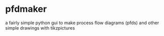 # pfdmaker
a fairly simple python gui to make process flow diagrams (pfds) and other simple drawings with tikzpictures

